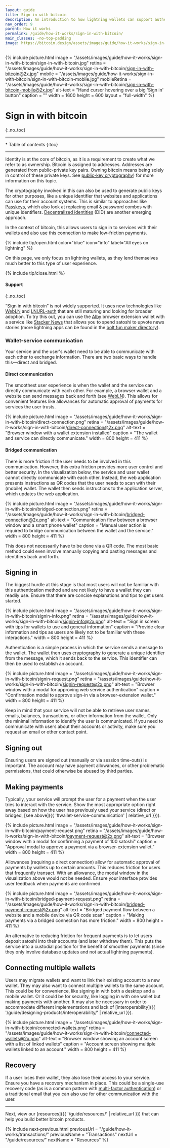 ```yaml
---
layout: guide
title: Sign in with bitcoin
description: An introduction to how lightning wallets can support authentication and payments with external applications and web services.
nav_order: 9
parent: How it works
permalink: /guide/how-it-works/sign-in-with-bitcoin/
main_classes: -no-top-padding
image: https://bitcoin.design/assets/images/guide/how-it-works/sign-in-with-bitcoin/sign-in-with-bitcoin-preview.jpg
---
```


<!--

Editor's notes

This page provides a top-level overview of the interactions around signing in
and making payments on a web application via a lightning wallet.

-->

{% include picture.html
   image = "/assets/images/guide/how-it-works/sign-in-with-bitcoin/sign-in-with-bitcoin.jpg"
   retina = "/assets/images/guide/how-it-works/sign-in-with-bitcoin/sign-in-with-bitcoin@2x.jpg"
   mobile = "/assets/images/guide/how-it-works/sign-in-with-bitcoin/sign-in-with-bitcoin-mobile.jpg"
   mobileRetina = "/assets/images/guide/how-it-works/sign-in-with-bitcoin/sign-in-with-bitcoin-mobile@2x.jpg"
   alt-text = "Hand cursor hovering over a big 'Sign in' button"
   caption = ""
   width = 1600
   height = 600
   layout = "full-width"
%}

# Sign in with bitcoin
{:.no_toc}

---

<div class="glossary-toc" markdown="1">
* Table of contents
{:toc}
</div>

---

Identity is at the core of bitcoin, as it is a requirement to create what we refer to as ownership. Bitcoin is assigned to addresses. Addresses are generated from public-private key pairs. Owning bitcoin means being solely in control of these private keys. See [public-key cryptography](https://en.wikipedia.org/wiki/Public-key_cryptography)) for more information on this topic.

The cryptography involved in this can also be used to generate public keys for other purposes, like a unique identifier that websites and applications can use for their account systems. This is similar to approaches like [Passkeys](https://developer.apple.com/passkeys/), which also look at replacing email & password combos with unique identifiers. [Decentralized identities](https://en.wikipedia.org/wiki/Decentralized_identifier) (DID) are another emerging approach.

In the context of bitcoin, this allows users to sign in to services with their wallets and also use this connection to make low-friction payments.

{% include tip/open.html color="blue" icon="info" label="All eyes on lightning" %}

On this page, we only focus on lightning wallets, as they lend themselves much better to this type of user experience.

{% include tip/close.html %}

#### Support
{:.no_toc}

“Sign in with bitcoin” is not widely supported. It uses new technologies like [WebLN](https://webln.dev/#/) and [LNURL-auth](https://github.com/fiatjaf/lnurl-rfc/blob/luds/04.md) that are still maturing and looking for broader adoption. To try this out, you can use the [Alby](https://getalby.com/) browser extension wallet with a service like [Stacker News](https://stacker.news/) that allows you to spend satoshi to upvote news stories (more lightning apps can be found in the [bolt.fun maker directory](https://makers.bolt.fun/products)).

### Wallet-service communication

Your service and the user's wallet need to be able to communicate with each other to exchange information. There are two basic ways to handle this—direct and bridged.

#### Direct communication

The smoothest user experience is when the wallet and the service can directly communicate with each other. For example, a browser wallet and a website can send messages back and forth (see [WebLN](https://www.webln.guide/introduction/readme)). This allows for convenient features like allowances for automatic approval of payments for services the user trusts.

{% include picture.html
   image = "/assets/images/guide/how-it-works/sign-in-with-bitcoin/direct-connection.png"
   retina = "/assets/images/guide/how-it-works/sign-in-with-bitcoin/direct-connection@2x.png"
   alt-text = "Browser window with a wallet extension installed"
   caption = "The wallet and service can directly communicate."
   width = 800
   height = 411
%}

#### Bridged communication

There is more friction if the user needs to be involved in this communication. However, this extra friction provides more user control and better security. In the visualization below, the service and user wallet cannot directly communicate with each other. Instead, the web application presents instructions as QR codes that the user needs to scan with their (mobile) wallet. The wallet then sends instructions to the application server, which updates the web application.

{% include picture.html
   image = "/assets/images/guide/how-it-works/sign-in-with-bitcoin/bridged-connection.png"
   retina = "/assets/images/guide/how-it-works/sign-in-with-bitcoin/bridged-connection@2x.png"
   alt-text = "Communication flow between a browser window and a smart phone wallet"
   caption = "Manual user action is required to bridge communication between the wallet and the service."
   width = 800
   height = 411
%}

This does not necessarily have to be done via a QR code. The most basic method could even involve manually copying and pasting messages and identifiers back and forth.

## Signing in

The biggest hurdle at this stage is that most users will not be familiar with this authentication method and are not likely to have a wallet they can readily use. Ensure that there are concise explanations and tips to get users started.

{% include picture.html
   image = "/assets/images/guide/how-it-works/sign-in-with-bitcoin/signin-info.png"
   retina = "/assets/images/guide/how-it-works/sign-in-with-bitcoin/signin-info@2x.png"
   alt-text = "Sign in screen with tips for wallets to use and general information"
   caption = "Provide clear information and tips as users are likely not to be familiar with these interactions."
   width = 800
   height = 411
%}

Authentication is a simple process in which the service sends a message to the wallet. The wallet then uses cryptography to generate a unique identifier from the message, which it sends back to the service. This identifier can then be used to establish an account.

{% include picture.html
   image = "/assets/images/guide/how-it-works/sign-in-with-bitcoin/signin-request.png"
   retina = "/assets/images/guide/how-it-works/sign-in-with-bitcoin/signin-request@2x.png"
   alt-text = "Browser window with a modal for approving web service authentication"
   caption = "Confirmation modal to approve sign-in via a browser-extension wallet."
   width = 800
   height = 411
%}

Keep in mind that your service will not be able to retrieve user names, emails, balances, transactions, or other information from the wallet. Only the minimal information to identify the user is communicated. If you need to communicate with users about their accounts or activity, make sure you request an email or other contact point.

## Signing out

Ensuring users are signed out (manually or via session time-outs) is important. The account may have payment allowances, or other problematic permissions, that could otherwise be abused by third parties.

## Making payments

Typically, your service will prompt the user for a payment when the user tries to interact with the service. Show the most appropriate option right away based on how the user has previously used your service (direct or bridged, [see above]({{ '#wallet-service-communication' | relative_url }})).

{% include picture.html
   image = "/assets/images/guide/how-it-works/sign-in-with-bitcoin/payment-request.png"
   retina = "/assets/images/guide/how-it-works/sign-in-with-bitcoin/payment-request@2x.png"
   alt-text = "Browser window with a modal for confirming a payment of 100 satoshi"
   caption = "Approval modal to approve a payment via a browser-extension wallet."
   width = 800
   height = 411
%}

Allowances (requiring a direct connection) allow for automatic approval of payments by wallets up to certain amounts. This reduces friction for users that frequently transact. With an allowance, the modal window in the visualization above would not be needed. Ensure your interface provides user feedback when payments are confirmed.

{% include picture.html
   image = "/assets/images/guide/how-it-works/sign-in-with-bitcoin/bridged-payment-request.png"
   retina = "/assets/images/guide/how-it-works/sign-in-with-bitcoin/bridged-payment-request@2x.png"
   alt-text = "Bridged payment flow between a website and a mobile device via QR code scan"
   caption = "Making payments via a bridged connection has more friction."
   width = 800
   height = 411
%}

An alternative to reducing friction for frequent payments is to let users deposit satoshi into their accounts (and later withdraw them). This puts the service into a custodial position for the benefit of smoother payments (since they only involve database updates and not actual lightning payments).

## Connecting multiple wallets

Users may migrate wallets and want to link their existing account to a new wallet. They may also want to connect multiple wallets to the same account. This could be for convenience, like signing in with both a desktop and a mobile wallet. Or it could be for security, like logging in with one wallet but making payments with another. It may also be necessary in order to accommodate different implementations and lack of [interoperability]({{ '/guide/designing-products/interoperability/' | relative_url }}).

{% include picture.html
   image = "/assets/images/guide/how-it-works/sign-in-with-bitcoin/connected-wallets.png"
   retina = "/assets/images/guide/how-it-works/sign-in-with-bitcoin/connected-wallets@2x.png"
   alt-text = "Browser window showing an account screen with a list of linked wallets"
   caption = "Account screen showing multiple wallets linked to an account."
   width = 800
   height = 411
%}

## Recovery

If a user loses their wallet, they also lose their access to your service. Ensure you have a recovery mechanism in place. This could be a single-use recovery code (as is a common pattern with [multi-factor authentication](https://en.wikipedia.org/wiki/Multi-factor_authentication)) or a traditional email that you can also use for other communication with the user.

---

Next, view our [resources]({{ '/guide/resources/' | relative_url }}) that can help you build better bitcoin products.

{% include next-previous.html
   previousUrl = "/guide/how-it-works/transactions/"
   previousName = "Transactions"
   nextUrl = "/guide/resources/"
   nextName = "Resources"
%}
